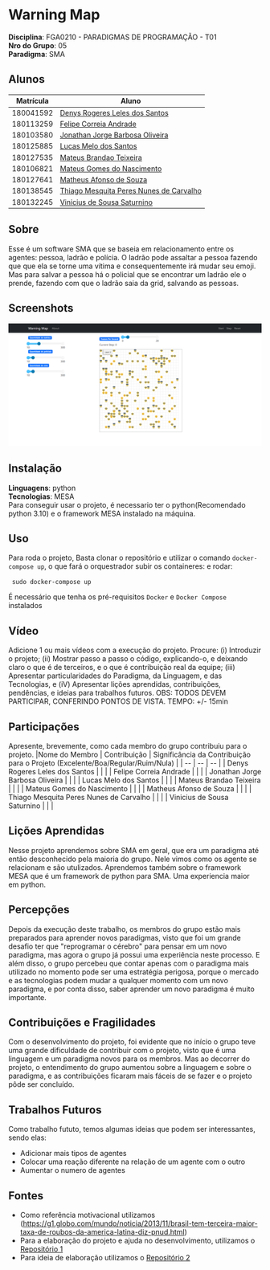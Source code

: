 # Warning Map

**Disciplina**: FGA0210 - PARADIGMAS DE PROGRAMAÇÃO - T01 <br>
**Nro do Grupo**: 05<br>
**Paradigma**: SMA<br>

## Alunos

|Matrícula | Aluno |
| -- | -- |
| 180041592  |  [Denys Rogeres Leles dos Santos](https://github.com/DenysRogeres) |
| 180113259  |  [Felipe Correia Andrade](https://github.com/Percon12) |
| 180103580  |  [Jonathan Jorge Barbosa Oliveira](https://github.com/Jonathan-Oliveira) |
| 180125885  |  [Lucas Melo dos Santos](https://github.com/luucas-melo) |
| 180127535  |  [Mateus Brandao Teixeira](https://github.com/mateusbrandaot) |
| 180106821  |  [Mateus Gomes do Nascimento](https://github.com/matgomes21) |
| 180127641  |  [Matheus Afonso de Souza](https://github.com/Matheusafonsouza) |
| 180138545  |  [Thiago Mesquita Peres Nunes de Carvalho](https://github.com/thiagompc) |
| 180132245  |  [Vinicius de Sousa Saturnino](https://github.com/viniciussaturnino) |

## Sobre

Esse é um software SMA que se baseia em relacionamento entre os agentes: pessoa, ladrão e polícia. O ladrão pode assaltar a pessoa fazendo que que ela se torne uma vítima e consequentemente irá mudar seu emoji. Mas para salvar a pessoa há o policial que se encontrar um ladrão ele o prende, fazendo com que o ladrão saia da grid, salvando as pessoas.

## Screenshots

![interface](src/assets/interface.png)

## Instalação

**Linguagens**: python<br>
**Tecnologias**: MESA<br>
Para conseguir usar o projeto, é necessario ter o python(Recomendado python 3.10) e o framework MESA instalado na máquina.

## Uso

Para roda o projeto, Basta clonar o repositório e utilizar o comando `docker-compose up`, o que fará o orquestrador subir os containeres:
</code></pre>
e rodar:
<pre><code> sudo docker-compose up
</code></pre>

É necessário que tenha os pré-requisitos `Docker` e `Docker Compose` instalados

## Vídeo

Adicione 1 ou mais vídeos com a execução do projeto.
Procure:
(i) Introduzir o projeto;
(ii) Mostrar passo a passo o código, explicando-o, e deixando claro o que é de terceiros, e o que é contribuição real da equipe;
(iii) Apresentar particularidades do Paradigma, da Linguagem, e das Tecnologias, e
(iV) Apresentar lições aprendidas, contribuições, pendências, e ideias para trabalhos futuros.
OBS: TODOS DEVEM PARTICIPAR, CONFERINDO PONTOS DE VISTA.
TEMPO: +/- 15min

## Participações

Apresente, brevemente, como cada membro do grupo contribuiu para o projeto.
|Nome do Membro | Contribuição | Significância da Contribuição para o Projeto (Excelente/Boa/Regular/Ruim/Nula) |
| -- | -- | -- |
| Denys Rogeres Leles dos Santos  |   |  |
| Felipe Correia Andrade  |   |   |
| Jonathan Jorge Barbosa Oliveira  |   |  |
| Lucas Melo dos Santos  |   |  |
| Mateus Brandao Teixeira  |   |  |
| Mateus Gomes do Nascimento  |   |  |
| Matheus Afonso de Souza  |   |  |
| Thiago Mesquita Peres Nunes de Carvalho  |   |  |
| Vinicius de Sousa Saturnino  |   |  |

## Lições Aprendidas

Nesse projeto aprendemos sobre SMA em geral, que era um paradigma até então desconhecido pela maioria do grupo. Nele vimos como os agente se relacionam e são utulizados. Aprendemos também sobre o framework MESA que é um framework de python para SMA. Uma experiencia maior em python.

## Percepções

Depois da execução deste trabalho, os membros do grupo estão mais preparados para aprender novos paradigmas, visto que foi um grande desafio ter que "reprogramar o cérebro" para pensar em um novo paradigma, mas agora o grupo já possui uma experiência neste processo. E além disso, o grupo percebeu que contar apenas com o paradigma mais utilizado no momento pode ser uma estratégia perigosa, porque o mercado e as tecnologias podem mudar a qualquer momento com um novo paradigma, e por conta disso, saber aprender um novo paradigma é muito importante.

## Contribuições e Fragilidades

Com o desenvolvimento do projeto, foi evidente que no início o grupo teve uma grande dificuldade de contribuir com o projeto, visto que é uma linguagem e um paradigma novos para os membros. Mas ao decorrer do projeto, o entendimento do grupo aumentou sobre a linguagem e sobre o paradigma, e as contribuições ficaram mais fáceis de se fazer e o projeto pôde ser concluído.

## Trabalhos Futuros

Como trabalho fututo, temos algumas ideias que podem ser interessantes, sendo elas:

- Adicionar mais tipos de agentes
- Colocar uma reação diferente na relação de um agente com o outro
- Aumentar o numero de agentes

## Fontes

- Como referência motivacional utilizamos (<https://g1.globo.com/mundo/noticia/2013/11/brasil-tem-terceira-maior-taxa-de-roubos-da-america-latina-diz-pnud.html>)
- Para a elaboração do projeto e ajuda no desenvolvimento, utilizamos o [Repositório 1](https://github.com/UnBParadigmas2021-1/2021.1_G1_SMA_Universitarios)
- Para ideia de elaboração utilizamos o [Repositório 2](https://github.com/projectmesa/mesa/tree/main/examples/wolf_sheep)
